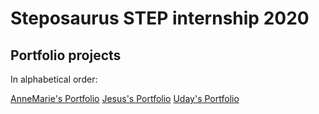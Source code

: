 # Steposaurus STEP internship 2020

## Portfolio projects

In alphabetical order:

[AnneMarie's Portfolio](http://go/agcaballero-app)
[Jesus's Portfolio](http://go/jelares-app)
[Uday's Portfolio](http://go/udaykalra-app)

